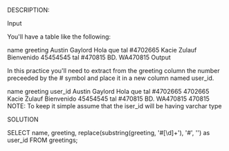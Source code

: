 DESCRIPTION:

Input

You'll have a table like the following:

name	greeting
Austin Gaylord	Hola que tal #4702665
Kacie Zulauf	Bienvenido 45454545 tal #470815 BD. WA470815
Output

In this practice you'll need to extract from the greeting column the number preceeded by the # symbol and place it in a new column named user_id.

name	greeting	user_id
Austin Gaylord	Hola que tal #4702665	4702665
Kacie Zulauf	Bienvenido 45454545 tal #470815 BD. WA470815	470815
NOTE: To keep it simple assume that the iser_id will be having varchar type


SOLUTION

SELECT name, greeting, replace(substring(greeting, '#[\d]+'), '#', '') as user_id
FROM greetings;